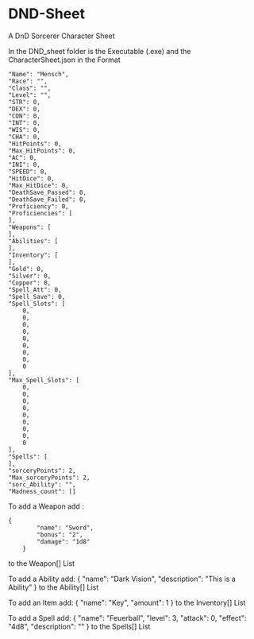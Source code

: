 # DND-Sheet
A DnD Sorcerer Character Sheet

In the DND_sheet folder is the Executable (.exe)
and the CharacterSheet.json in the Format

    "Name": "Mensch",
    "Race": "",
    "Class": "",
    "Level": "",
    "STR": 0,
    "DEX": 0,
    "CON": 0,
    "INT": 0,
    "WIS": 0,
    "CHA": 0,
    "HitPoints": 0,
    "Max_HitPoints": 0,
    "AC": 0,
    "INI": 0,
    "SPEED": 0,
    "HitDice": 0,
    "Max_HitDice": 0,
    "DeathSave_Passed": 0,
    "DeathSave_Failed": 0,
    "Proficiency": 0,
    "Proficiencies": [
    ],
    "Weapons": [
    ],
    "Abilities": [
    ],
    "Inventory": [
    ],
    "Gold": 0,
    "Silver": 0,
    "Copper": 0,
    "Spell_Att": 0,
    "Spell_Save": 0,
    "Spell_Slots": [
        0,
        0,
        0,
        0,
        0,
        0,
        0,
        0,
        0
    ],
    "Max_Spell_Slots": [
        0,
        0,
        0,
        0,
        0,
        0,
        0,
        0,
        0
    ],
    "Spells": [
    ],
    "sorceryPoints": 2,
    "Max_sorceryPoints": 2,
    "sorc_Ability": "",
    "Madness_count": []


To add a Weapon add :

    {
            "name": "Sword",
            "bonus": "2",
            "damage": "1d8"
        }
to the Weapon[] List


To add a Ability add:
    {
            "name": "Dark Vision",
            "description": "This is a Ability"
        }
to the Ability[] List


To add an Item add:
    {
            "name": "Key",
            "amount": 1
        }
to the Inventory[] List


To add a Spell add:
    {
            "name": "Feuerball",
            "level": 3,
            "attack": 0,
            "effect": "4d8",
            "description": ""
        }
to the Spells[] List